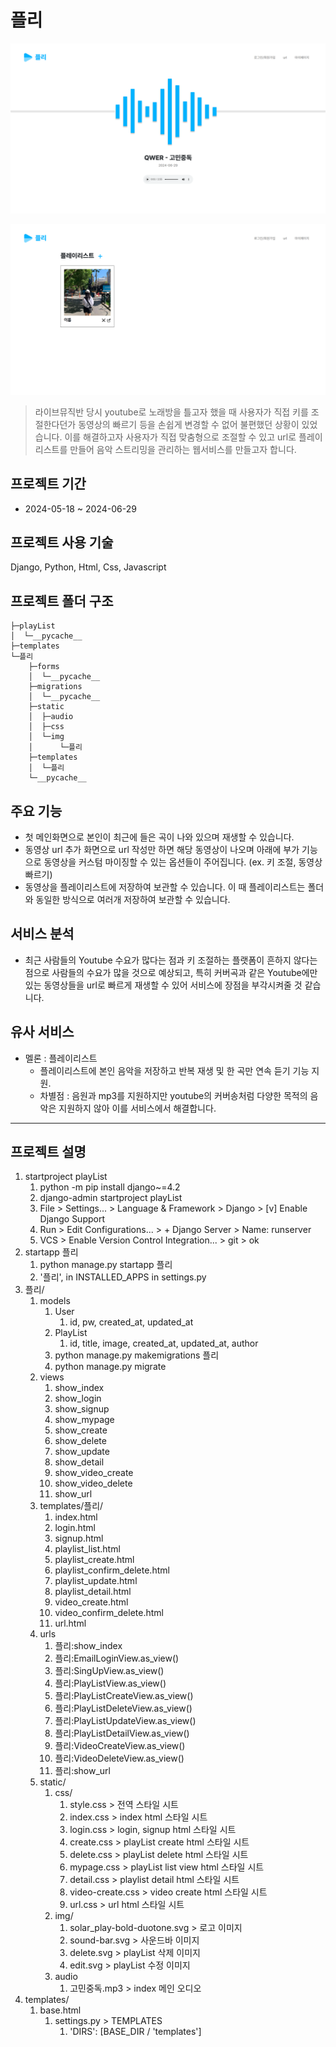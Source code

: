 # 플리

![img.png](img.png)

![img_1.png](img_1.png)

> 라이브뮤직반 당시 youtube로 노래방을 틀고자 했을 때 사용자가 직접 키를 조절한다던가 동영상의 빠르기 등을 손쉽게 변경할 수 없어 불편했던 상황이 있었습니다. 이를 해결하고자 사용자가 직접 맞춤형으로 조절할 수 있고 url로 플레이리스트를 만들어 음악 스트리밍을 관리하는 웹서비스를 만들고자 합니다.

## 프로젝트 기간

- 2024-05-18 ~ 2024-06-29

## 프로젝트 사용 기술

Django, Python, Html, Css, Javascript

## 프로젝트 폴더 구조

```
├─playList
│  └─__pycache__
├─templates
└─플리
    ├─forms
    │  └─__pycache__
    ├─migrations
    │  └─__pycache__
    ├─static
    │  ├─audio
    │  ├─css
    │  └─img
    │      └─플리
    ├─templates
    │  └─플리
    └─__pycache__
```

## 주요 기능

- 첫 메인화면으로 본인이 최근에 들은 곡이 나와 있으며 재생할 수 있습니다.
- 동영상 url 추가 화면으로 url 작성만 하면 해당 동영상이 나오며 아래에 부가 기능으로 동영상을 커스텀 마이징할 수 있는 옵션들이 주어집니다. (ex. 키 조절, 동영상 빠르기)
- 동영상을 플레이리스트에 저장하여 보관할 수 있습니다. 이 때 플레이리스트는 폴더와 동일한 방식으로 여러개 저장하여 보관할 수 있습니다.

## 서비스 분석

- 최근 사람들의 Youtube 수요가 많다는 점과 키 조절하는 플랫폼이 흔하지 않다는 점으로 사람들의 수요가 많을 것으로 예상되고, 특히 커버곡과 같은 Youtube에만 있는 동영상들을 url로 빠르게 재생할 수 있어 서비스에 장점을 부각시켜줄 것 같습니다.

## 유사 서비스

- 멜론 : 플레이리스트
  - 플레이리스트에 본인 음악을 저장하고 반복 재생 및 한 곡만 연속 듣기 기능 지원.
  - 차별점 : 음원과 mp3를 지원하지만 youtube의 커버송처럼 다양한 목적의 음악은 지원하지 않아 이를 서비스에서 해결합니다.

---

## 프로젝트 설명

1. startproject playList
   1. python -m pip install django~=4.2
   2. django-admin startproject playList
   3. File > Settings... > Language & Framework > Django > [v] Enable Django Support
   4. Run > Edit Configurations... > + Django Server > Name: runserver
   5. VCS > Enable Version Control Integration... > git > ok
2. startapp 플리
   1. python manage.py startapp 플리
   2. '플리', in INSTALLED_APPS in settings.py
3. 플리/
   1. models
      1. User
         1. id, pw, created_at, updated_at
      2. PlayList
         1. id, title, image, created_at, updated_at, author
      3. python manage.py makemigrations 플리
      4. python manage.py migrate
   2. views
      1. show_index
      2. show_login
      3. show_signup
      4. show_mypage
      5. show_create
      6. show_delete
      7. show_update
      8. show_detail
      9. show_video_create
      10. show_video_delete
      11. show_url
   3. templates/플리/
      1. index.html
      2. login.html
      3. signup.html
      4. playlist_list.html
      5. playlist_create.html
      6. playlist_confirm_delete.html
      7. playlist_update.html
      8. playlist_detail.html
      9. video_create.html
      10. video_confirm_delete.html
      11. url.html
   4. urls
      1. 플리:show_index
      2. 플리:EmailLoginView.as_view()
      3. 플리:SingUpView.as_view()
      4. 플리:PlayListView.as_view()
      5. 플리:PlayListCreateView.as_view()
      6. 플리:PlayListDeleteView.as_view()
      7. 플리:PlayListUpdateView.as_view()
      8. 플리:PlayListDetailView.as_view()
      9. 플리:VideoCreateView.as_view()
      10. 플리:VideoDeleteView.as_view()
      11. 플리:show_url
   5. static/
      1. css/
         1. style.css > 전역 스타일 시트
         2. index.css > index html 스타일 시트
         3. login.css > login, signup html 스타일 시트 
         4. create.css > playList create html 스타일 시트
         5. delete.css > playList delete html 스타일 시트
         6. mypage.css > playList list view html 스타일 시트
         7. detail.css > playlist detail html 스타일 시트
         8. video-create.css > video create html 스타일 시트
         9. url.css > url html 스타일 시트
      2. img/
         1. solar_play-bold-duotone.svg > 로고 이미지
         2. sound-bar.svg > 사운드바 이미지
         3. delete.svg > playList 삭제 이미지
         4. edit.svg > playList 수정 이미지
      3. audio
         1. 고민중독.mp3 > index 메인 오디오
4. templates/
   1. base.html
      1. settings.py > TEMPLATES
         1. 'DIRS': [BASE_DIR / 'templates']
